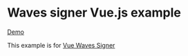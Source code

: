 # Waves signer Vue.js example

[Demo](https://tltary.github.io/waves-signer-vue-example-demo)

This example is for [Vue Waves Signer](https://github.com/tltary/vue-waves-signer)